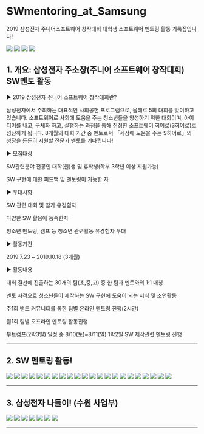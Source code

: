 # SWmentoring_at_Samsung
2019 삼성전자 주니어소프트웨어 창작대회 대학생 소프트웨어 멘토링 활동 기록집입니다!

<img src="prezi1.png">

<img src="A17.jpg">

<img src="B0.jpg">

<img src="B2.jpg">

## 1. 개요: 삼성전자 주소창(주니어 소프트웨어 창작대회) SW멘토 활동

▶ 2019 삼성전자 주니어 소프트웨어 창작대회란?

삼성전자에서 주최하는 대표적인 사회공헌 프로그램으로, 올해로 5회 대회를 맞이하고 있습니다. 소프트웨어로 사회에 도움을 주는 청소년들을 양성하기 위한 대회이며, 아이디어를 내고, 구체화 하고, 실행하는 과정을 통해 진정한 소프트웨어 히어로(S히어로)로 성장하게 됩니다. 8개월의 대회 기간 중 멘토로써 「세상에 도움을 주는 S히어로」의 성장을 든든히 지원할 전문가 멘토를 기다립니다!

▶ 모집대상

SW관련분야 전공인 대학(원)생 및 휴학생(학부 3학년 이상 지원가능)

SW 구현에 대한 피드백 및 멘토링이 가능한 자

▶ 우대사항

SW 관련 대회 및 참가 유경험자

다양한 SW 활용에 능숙한자

청소년 멘토링, 캠프 등 청소년 관련활동 유경험자 우대

▶ 활동기간

2019.7.23 ~ 2019.10.18 (3개월)

▶ 활동내용

대회 결선에 진출하는 30개의 팀(초,중,고) 중 한 팀과 멘토와의 1:1 매칭

멘토 자격으로 청소년들이 제작하는 SW 구현에 도움이 되는 지식 및 조언활동

주1회 밴드 커뮤니티를 통한 팀별 온라인 멘토링 진행(2시간)

월1회 팀별 오프라인 멘토링 활동진행 

부트캠프(2박3일) 일정 중 8/10(토)~8/11(일) 1박2일 SW 제작관련 멘토링 진행

---

## 2. SW 멘토링 활동!

<img src="B0.jpg">

<img src="B1.jpg">

<img src="B2.jpg">

<img src="B3.jpg">

<img src="B4.jpg">

<img src="A1.jpg">

<img src="A5.jpg">

<img src="A6.jpg">

<img src="A7.jpg">

<img src="A8.jpg">

<img src="A9.jpg">

<img src="A10.jpg">

<img src="A11.jpg">

<img src="A12.jpg">

<img src="A13.jpg">

<img src="A14.jpg">

<img src="A15.jpg">

<img src="A16.jpg">

<img src="A1.jpg">

<img src="A2.jpg">

<img src="A3.jpg">

<img src="A4.jpg">

---

## 3. 삼성전자 나들이! (수원 사업부)

<img src="C00.jpg">

<img src="C1.jpg">

<img src="C2.jpg">

<img src="C3.jpg">

<img src="C4.jpg">

<img src="C5.jpg">

<img src="C6.jpg">



---


